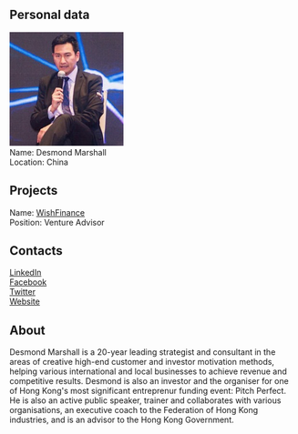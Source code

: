 ## Personal data
![desmond marshall photo](photo/desmond_marshall.jpg)  
Name:   Desmond Marshall  
Location: China  
## Projects 
Name: [WishFinance](../projects/wishfinance.md)  
Position: Venture Advisor   
## Contacts
[LinkedIn](https://www.linkedin.com/in/desmondmarshall/)  
[Facebook](https://www.facebook.com/desmond.marshall168?ref=br_rs)  
[Twitter](https://twitter.com/ddmarshall)  
[Website](https://desmondmarshall.weebly.com/)
## About
Desmond Marshall is a 20-year leading strategist and consultant in the areas of creative high-end customer and investor motivation methods, helping various international and local businesses to achieve revenue and competitive results. Desmond is also an investor and the organiser for one of Hong Kong's most significant entreprenur funding event: Pitch Perfect. He is also an active public speaker, trainer and collaborates with various organisations, an executive coach to the Federation of Hong Kong industries, and is an advisor to the Hong Kong Government.

